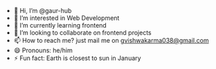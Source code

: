 - 👋 Hi, I’m @gaur-hub
- 👀 I’m interested in Web Development
- 🌱 I’m currently learning frontend
- 💞️ I’m looking to collaborate on frontend projects
- 📫 How to reach me? just mail me on gvishwakarma038@gmail.com
- 😄 Pronouns: he/him
- ⚡ Fun fact: Earth is closest to sun in January

<!---
gaur-hub/gaur-hub is a ✨ special ✨ repository because its `README.md` (this file) appears on your GitHub profile.
You can click the Preview link to take a look at your changes.
--->
